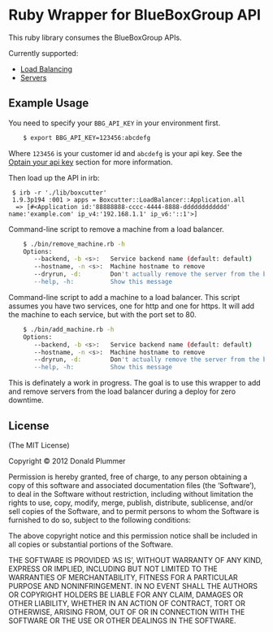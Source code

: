 # Ruby Wrapper for BlueBoxGroup API

This ruby library consumes the BlueBoxGroup APIs.

Currently supported:

 - [Load Balancing](https://boxpanel.bluebox.net/public/the_vault/index.php/Load_Balancing_API)
 - [Servers](https://boxpanel.bluebox.net/public/the_vault/index.php/Servers_API)

## Example Usage

You need to specify your `BBG_API_KEY` in your environment first.

```bash
    $ export BBG_API_KEY=123456:abcdefg
```

Where `123456` is your customer id and `abcdefg` is your api key. See
the [Optain your api
key](https://boxpanel.bluebox.net/public/the_vault/index.php/Load_Balancing_API#Step_1:_Obtain_your_API_Key)
section for more information.

Then load up the API in irb:

```irb
 $ irb -r './lib/boxcutter'
 1.9.3p194 :001 > apps = Boxcutter::LoadBalancer::Application.all
  => [#<Application id:'88888888-cccc-4444-8888-dddddddddddd' name:'example.com' ip_v4:'192.168.1.1' ip_v6:'::1'>]
```

Command-line script to remove a machine from a load balancer.

```bash
    $ ./bin/remove_machine.rb -h
    Options:
       --backend, -b <s>:   Service backend name (default: default)
       --hostname, -n <s>:  Machine hostname to remove
       --dryrun, -d:        Don't actually remove the server from the backend
       --help, -h:          Show this message
```

Command-line script to add a machine to a load balancer. This script
assumes you have two services, one for http and one for https. It will
add the machine to each service, but with the port set to 80.

```bash
    $ ./bin/add_machine.rb -h
    Options:
       --backend, -b <s>:   Service backend name (default: default)
       --hostname, -n <s>:  Machine hostname to remove
       --dryrun, -d:        Don't actually remove the server from the backend
       --help, -h:          Show this message
```

This is definately a work in progress. The goal is to use this wrapper
to add and remove servers from the load balancer during a deploy for
zero downtime.

## License

(The MIT License)

Copyright © 2012 Donald Plummer

Permission is hereby granted, free of charge, to any person obtaining a
copy of this software and associated documentation files (the
‘Software’), to deal in the Software without restriction, including
without limitation the rights to use, copy, modify, merge, publish,
distribute, sublicense, and/or sell copies of the Software, and to
permit persons to whom the Software is furnished to do so, subject to
the following conditions:

The above copyright notice and this permission notice shall be included
in all copies or substantial portions of the Software.

THE SOFTWARE IS PROVIDED ‘AS IS’, WITHOUT WARRANTY OF ANY KIND, EXPRESS
OR IMPLIED, INCLUDING BUT NOT LIMITED TO THE WARRANTIES OF
MERCHANTABILITY, FITNESS FOR A PARTICULAR PURPOSE AND NONINFRINGEMENT.
IN NO EVENT SHALL THE AUTHORS OR COPYRIGHT HOLDERS BE LIABLE FOR ANY
CLAIM, DAMAGES OR OTHER LIABILITY, WHETHER IN AN ACTION OF CONTRACT,
TORT OR OTHERWISE, ARISING FROM, OUT OF OR IN CONNECTION WITH THE
SOFTWARE OR THE USE OR OTHER DEALINGS IN THE SOFTWARE.
